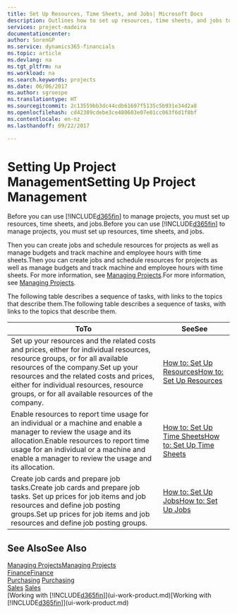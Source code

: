 ```yaml
---
title: Set Up Resources, Time Sheets, and Jobs| Microsoft Docs
description: Outlines how to set up resources, time sheets, and jobs to manage projects.
services: project-madeira
documentationcenter: 
author: SorenGP
ms.service: dynamics365-financials
ms.topic: article
ms.devlang: na
ms.tgt_pltfrm: na
ms.workload: na
ms.search.keywords: projects
ms.date: 06/06/2017
ms.author: sgroespe
ms.translationtype: HT
ms.sourcegitcommit: 2c13559bb3dc44cdb61697f5135c5b931e34d2a8
ms.openlocfilehash: cd42389cdebe3ce480603e07e01cc063f6d1f8bf
ms.contentlocale: en-nz
ms.lasthandoff: 09/22/2017

---
```

# <a name="setting-up-project-management"></a><span data-ttu-id="86fc9-103">Setting Up Project Management</span><span class="sxs-lookup"><span data-stu-id="86fc9-103">Setting Up Project Management</span></span>
<span data-ttu-id="86fc9-104">Before you can use [!INCLUDE[d365fin](includes/d365fin_md.md)] to manage projects, you must set up resources, time sheets, and jobs.</span><span class="sxs-lookup"><span data-stu-id="86fc9-104">Before you can use [!INCLUDE[d365fin](includes/d365fin_md.md)] to manage projects, you must set up resources, time sheets, and jobs.</span></span>

<span data-ttu-id="86fc9-105">Then you can create jobs and schedule resources for projects as well as manage budgets and track machine and employee hours with time sheets.</span><span class="sxs-lookup"><span data-stu-id="86fc9-105">Then you can create jobs and schedule resources for projects as well as manage budgets and track machine and employee hours with time sheets.</span></span> <span data-ttu-id="86fc9-106">For more information, see [Managing Projects](projects-manage-projects.md).</span><span class="sxs-lookup"><span data-stu-id="86fc9-106">For more information, see [Managing Projects](projects-manage-projects.md).</span></span>  

<span data-ttu-id="86fc9-107">The following table describes a sequence of tasks, with links to the topics that describe them.</span><span class="sxs-lookup"><span data-stu-id="86fc9-107">The following table describes a sequence of tasks, with links to the topics that describe them.</span></span>

| <span data-ttu-id="86fc9-108">To</span><span class="sxs-lookup"><span data-stu-id="86fc9-108">To</span></span> | <span data-ttu-id="86fc9-109">See</span><span class="sxs-lookup"><span data-stu-id="86fc9-109">See</span></span> |
| --- | --- |
| <span data-ttu-id="86fc9-110">Set up your resources and the related costs and prices, either for individual resources, resource groups, or for all available resources of the company.</span><span class="sxs-lookup"><span data-stu-id="86fc9-110">Set up your resources and the related costs and prices, either for individual resources, resource groups, or for all available resources of the company.</span></span> |[<span data-ttu-id="86fc9-111">How to: Set Up Resources</span><span class="sxs-lookup"><span data-stu-id="86fc9-111">How to: Set Up Resources</span></span>](projects-how-setup-resources.md) |
| <span data-ttu-id="86fc9-112">Enable resources to report time usage for an individual or a machine and enable a manager to review the usage and its allocation.</span><span class="sxs-lookup"><span data-stu-id="86fc9-112">Enable resources to report time usage for an individual or a machine and enable a manager to review the usage and its allocation.</span></span> |[<span data-ttu-id="86fc9-113">How to: Set Up Time Sheets</span><span class="sxs-lookup"><span data-stu-id="86fc9-113">How to: Set Up Time Sheets</span></span>](projects-how-setup-time-sheets.md) |
| <span data-ttu-id="86fc9-114">Create job cards and prepare job tasks.</span><span class="sxs-lookup"><span data-stu-id="86fc9-114">Create job cards and prepare job tasks.</span></span> <span data-ttu-id="86fc9-115">Set up prices for job items and job resources and define job posting groups.</span><span class="sxs-lookup"><span data-stu-id="86fc9-115">Set up prices for job items and job resources and define job posting groups.</span></span> |[<span data-ttu-id="86fc9-116">How to: Set Up Jobs</span><span class="sxs-lookup"><span data-stu-id="86fc9-116">How to: Set Up Jobs</span></span>](projects-how-setup-jobs.md) |

## <a name="see-also"></a><span data-ttu-id="86fc9-117">See Also</span><span class="sxs-lookup"><span data-stu-id="86fc9-117">See Also</span></span>
[<span data-ttu-id="86fc9-118">Managing Projects</span><span class="sxs-lookup"><span data-stu-id="86fc9-118">Managing Projects</span></span>](projects-manage-projects.md)  
[<span data-ttu-id="86fc9-119">Finance</span><span class="sxs-lookup"><span data-stu-id="86fc9-119">Finance</span></span>](finance.md)  
<span data-ttu-id="86fc9-120">[Purchasing](purchasing-manage-purchasing.md)       </span><span class="sxs-lookup"><span data-stu-id="86fc9-120">[Purchasing](purchasing-manage-purchasing.md)       </span></span>  
<span data-ttu-id="86fc9-121">[Sales](sales-manage-sales.md)   </span><span class="sxs-lookup"><span data-stu-id="86fc9-121">[Sales](sales-manage-sales.md)   </span></span>  
<span data-ttu-id="86fc9-122">[Working with [!INCLUDE[d365fin](includes/d365fin_md.md)]](ui-work-product.md)</span><span class="sxs-lookup"><span data-stu-id="86fc9-122">[Working with [!INCLUDE[d365fin](includes/d365fin_md.md)]](ui-work-product.md)</span></span>  

